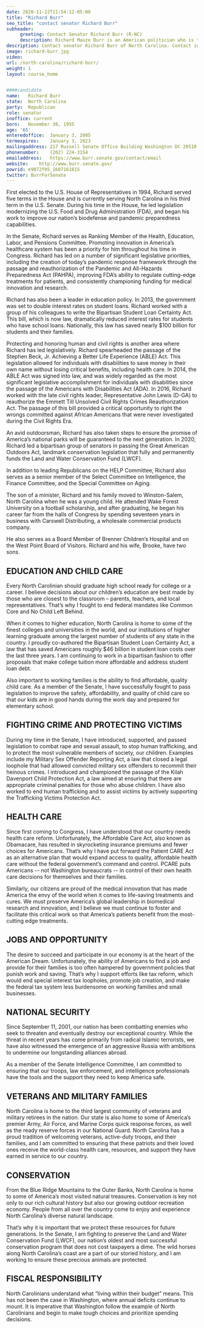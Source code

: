 ```yaml
---
date: 2020-11-22T11:54:12-05:00
title: "Richard Burr"
seo_title: "contact senator Richard Burr"
subheader:
     greeting: Contact Senator Richard Burr (R-NC)
     description: Richard Mauze Burr is an American politician who is the senior United States Senator from North Carolina, serving since 2005. A member of the Republican Party, Burr was previously a member of the United States House of Representatives. Born in Charlottesville, Virginia, Burr is a graduate of Wake Forest University.
description: Contact senator Richard Burr of North Carolina. Contact information for Richard Burr includes  email address, phone number, and mailing address.
image: richard-burr.jpg
video: 
url: /north-carolina/richard-burr/
weight: 1
layout: course_home


####candidate
name:	Richard Burr
state:	North Carolina
party:	Republican
role: senator
inoffice: current
born:	November 30, 1955 
age: '65'
enteredoffice:	January 3, 2005
termexpires:	January 3, 2023
mailingaddress:	217 Russell Senate Office Building Washington DC 20510
phonenumber:	(202) 224-3154
emailaddress:	https://www.burr.senate.gov/contact/email
website:	http://www.burr.senate.gov/
powrid: e9072f05_1607161815
twitter: BurrForSenate
---
```


First elected to the U.S. House of Representatives in 1994, Richard served five terms in the House and is currently serving North Carolina in his third term in the U.S. Senate. During his time in the House, he led legislation modernizing the U.S. Food and Drug Administration (FDA), and began his work to improve our nation’s biodefense and pandemic preparedness capabilities.

In the Senate, Richard serves as Ranking Member of the Health, Education, Labor, and Pensions Committee. Promoting innovation in America’s healthcare system has been a priority for him throughout his time in Congress. Richard has led on a number of significant legislative priorities, including the creation of today’s pandemic response framework through the passage and reauthorization of the Pandemic and All-Hazards Preparedness Act (PAHPA), improving FDA’s ability to regulate cutting-edge treatments for patients, and consistently championing funding for medical innovation and research.

Richard has also been a leader in education policy. In 2013, the government was set to double interest rates on student loans. Richard worked with a group of his colleagues to write the Bipartisan Student Loan Certainty Act. This bill, which is now law, dramatically reduced interest rates for students who have school loans. Nationally, this law has saved nearly $100 billion for students and their families.

Protecting and honoring human and civil rights is another area where Richard has led legislatively. Richard spearheaded the passage of the Stephen Beck, Jr. Achieving a Better Life Experience (ABLE) Act. This legislation allowed for individuals with disabilities to save money in their own name without losing critical benefits, including health care. In 2014, the ABLE Act was signed into law, and was widely regarded as the most significant legislative accomplishment for individuals with disabilities since the passage of the Americans with Disabilities Act (ADA). In 2016, Richard worked with the late civil rights leader, Representative John Lewis (D-GA) to reauthorize the Emmett Till Unsolved Civil Rights Crimes Reauthorization Act. The passage of this bill provided a critical opportunity to right the wrongs committed against African Americans that were never investigated during the Civil Rights Era.

An avid outdoorsman, Richard has also taken steps to ensure the promise of America’s national parks will be guaranteed to the next generation. In 2020, Richard led a bipartisan group of senators in passing the Great American Outdoors Act, landmark conservation legislation that fully and permanently funds the Land and Water Conservation Fund (LWCF).

In addition to leading Republicans on the HELP Committee, Richard also serves as a senior member of the Select Committee on Intelligence, the Finance Committee, and the Special Committee on Aging.

The son of a minister, Richard and his family moved to Winston-Salem, North Carolina when he was a young child. He attended Wake Forest University on a football scholarship, and after graduating, he began his career far from the halls of Congress by spending seventeen years in business with Carswell Distributing, a wholesale commercial products company.

He also serves as a Board Member of Brenner Children’s Hospital and on the West Point Board of Visitors. Richard and his wife, Brooke, have two sons. 

## EDUCATION AND CHILD CARE

Every North Carolinian should graduate high school ready for college or a career. I believe decisions about our children’s education are best made by those who are closest to the classroom – parents, teachers, and local representatives. That’s why I fought to end federal mandates like Common Core and No Child Left Behind.

When it comes to higher education, North Carolina is home to some of the finest colleges and universities in the world, and our institutions of higher learning graduate among the largest number of students of any state in the country. I proudly co-authored the Bipartisan Student Loan Certainty Act, a law that has saved Americans roughly $46 billion in student loan costs over the last three years. I am continuing to work in a bipartisan fashion to offer proposals that make college tuition more affordable and address student loan debt.   

Also important to working families is the ability to find affordable, quality child care. As a member of the Senate, I have successfully fought to pass legislation to improve the safety, affordability, and quality of child care so that our kids are in good hands during the work day and prepared for elementary school. 

## FIGHTING CRIME AND PROTECTING VICTIMS
During my time in the Senate, I have introduced, supported, and passed legislation to combat rape and sexual assault, to stop human trafficking, and to protect the most vulnerable members of society, our children. Examples include my Military Sex Offender Reporting Act, a law that closed a legal loophole that had allowed convicted military sex offenders to recommit their heinous crimes. I introduced and championed the passage of the Kilah Davenport Child Protection Act, a law aimed at ensuring that there are appropriate criminal penalties for those who abuse children. I have also worked to end human trafficking and to assist victims by actively supporting the Trafficking Victims Protection Act.

## HEALTH CARE
Since first coming to Congress, I have understood that our country needs health care reform. Unfortunately, the Affordable Care Act, also known as Obamacare, has resulted in skyrocketing insurance premiums and fewer choices for Americans. That’s why I have put forward the Patient CARE Act as an alternative plan that would expand access to quality, affordable health care without the federal government’s command and control. PCARE puts Americans -- not Washington bureaucrats -- in control of their own health care decisions for themselves and their families. 

Similarly, our citizens are proud of the medical innovation that has made America the envy of the world when it comes to life-saving treatments and cures. We must preserve America’s global leadership in biomedical research and innovation, and I believe we must continue to foster and facilitate this critical work so that America’s patients benefit from the most-cutting edge treatments. 

## JOBS AND OPPORTUNITY
The desire to succeed and participate in our economy is at the heart of the American Dream. Unfortunately, the ability of Americans to find a job and provide for their families is too often hampered by government policies that punish work and saving. That’s why I support efforts like tax reform, which would end special interest tax loopholes, promote job creation, and make the federal tax system less burdensome on working families and small businesses. 

## NATIONAL SECURITY

Since September 11, 2001, our nation has been combatting enemies who seek to threaten and eventually destroy our exceptional country. While the threat in recent years has come primarily from radical Islamic terrorists, we have also witnessed the emergence of an aggressive Russia with ambitions to undermine our longstanding alliances abroad. 

As a member of the Senate Intelligence Committee, I am committed to ensuring that our troops, law enforcement, and intelligence professionals have the tools and the support they need to keep America safe.

## VETERANS AND MILITARY FAMILIES

North Carolina is home to the third largest community of veterans and military retirees in the nation. Our state is also home to some of America’s premier Army, Air Force, and Marine Corps quick response forces, as well as the ready reserve forces in our National Guard. North Carolina has a proud tradition of welcoming veterans, active-duty troops, and their families, and I am committed to ensuring that these patriots and their loved ones receive the world-class health care, resources, and support they have earned in service to our country. 

## CONSERVATION
From the Blue Ridge Mountains to the Outer Banks, North Carolina is home to some of America’s most visited natural treasures. Conservation is key not only to our rich cultural history but also our growing outdoor recreation economy. People from all over the country come to enjoy and experience North Carolina’s diverse natural landscape. 

That’s why it is important that we protect these resources for future generations. In the Senate, I am fighting to preserve the Land and Water Conservation Fund (LWCF), our nation’s oldest and most successful conservation program that does not cost taxpayers a dime. The wild horses along North Carolina’s coast are a part of our storied history, and I am working to ensure these precious animals are protected.

## FISCAL RESPONSIBILITY
North Carolinians understand what “living within their budget” means. This has not been the case in Washington, where annual deficits continue to mount. It is imperative that Washington follow the example of North Carolinians and begin to make tough choices and prioritize spending decisions.
